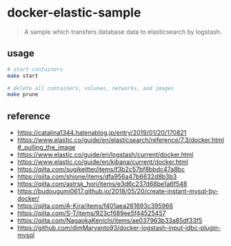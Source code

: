 # docker-elastic-sample

> A sample which transfers database data to elasticsearch by logstash.

## usage

```bash
# start containers
make start

# delete all containers, volunes, networks, and images
make prune
```

## reference

- <https://catalina1344.hatenablog.jp/entry/2019/01/20/170821>
- <https://www.elastic.co/guide/en/elasticsearch/reference/7.3/docker.html#_pulling_the_image>
- <https://www.elastic.co/guide/en/logstash/current/docker.html>
- <https://www.elastic.co/guide/en/kibana/current/docker.html>
- <https://qiita.com/sugikeitter/items/f3b2c57bf8bbdc47a8bc>
- <https://qiita.com/shione/items/dfa956a47b6632d8b3b3>
- <https://qiita.com/astrsk_hori/items/e3d6c237d68be1a6f548>
- <https://budougumi0617.github.io/2018/05/20/create-instant-mysql-by-docker/>
- <https://qiita.com/A-Kira/items/f401aea261693c395966>
- <https://qiita.com/S-T/items/923cf689ee5f44525457>
- <https://qiita.com/NagaokaKenichi/items/ae037963b33a85df33f5>
- <https://github.com/dimMaryanto93/docker-logstash-input-jdbc-plugin-mysql>
